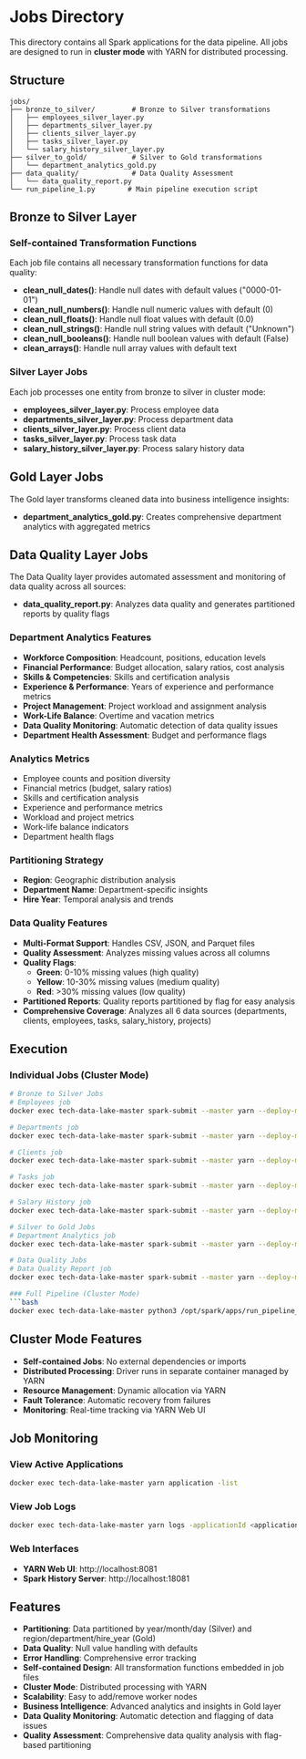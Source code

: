 # Jobs Directory

This directory contains all Spark applications for the data pipeline. All jobs are designed to run in **cluster mode** with YARN for distributed processing.

## Structure

```
jobs/
├── bronze_to_silver/         # Bronze to Silver transformations
│   ├── employees_silver_layer.py
│   ├── departments_silver_layer.py
│   ├── clients_silver_layer.py
│   ├── tasks_silver_layer.py
│   └── salary_history_silver_layer.py
├── silver_to_gold/           # Silver to Gold transformations
│   └── department_analytics_gold.py
├── data_quality/             # Data Quality Assessment
│   └── data_quality_report.py
└── run_pipeline_1.py        # Main pipeline execution script
```

## Bronze to Silver Layer

### Self-contained Transformation Functions
Each job file contains all necessary transformation functions for data quality:

- **clean_null_dates()**: Handle null dates with default values ("0000-01-01")
- **clean_null_numbers()**: Handle null numeric values with default (0)
- **clean_null_floats()**: Handle null float values with default (0.0)
- **clean_null_strings()**: Handle null string values with default ("Unknown")
- **clean_null_booleans()**: Handle null boolean values with default (False)
- **clean_arrays()**: Handle null array values with default text

### Silver Layer Jobs
Each job processes one entity from bronze to silver in cluster mode:

- **employees_silver_layer.py**: Process employee data
- **departments_silver_layer.py**: Process department data
- **clients_silver_layer.py**: Process client data
- **tasks_silver_layer.py**: Process task data
- **salary_history_silver_layer.py**: Process salary history data

## Gold Layer Jobs
The Gold layer transforms cleaned data into business intelligence insights:

- **department_analytics_gold.py**: Creates comprehensive department analytics with aggregated metrics

## Data Quality Layer Jobs
The Data Quality layer provides automated assessment and monitoring of data quality across all sources:

- **data_quality_report.py**: Analyzes data quality and generates partitioned reports by quality flags

### Department Analytics Features
- **Workforce Composition**: Headcount, positions, education levels
- **Financial Performance**: Budget allocation, salary ratios, cost analysis
- **Skills & Competencies**: Skills and certification analysis
- **Experience & Performance**: Years of experience and performance metrics
- **Project Management**: Project workload and assignment analysis
- **Work-Life Balance**: Overtime and vacation metrics
- **Data Quality Monitoring**: Automatic detection of data quality issues
- **Department Health Assessment**: Budget and performance flags

### Analytics Metrics
- Employee counts and position diversity
- Financial metrics (budget, salary ratios)
- Skills and certification analysis
- Experience and performance metrics
- Workload and project metrics
- Work-life balance indicators
- Department health flags

### Partitioning Strategy
- **Region**: Geographic distribution analysis
- **Department Name**: Department-specific insights
- **Hire Year**: Temporal analysis and trends

### Data Quality Features
- **Multi-Format Support**: Handles CSV, JSON, and Parquet files
- **Quality Assessment**: Analyzes missing values across all columns
- **Quality Flags**: 
  - **Green**: 0-10% missing values (high quality)
  - **Yellow**: 10-30% missing values (medium quality)
  - **Red**: >30% missing values (low quality)
- **Partitioned Reports**: Quality reports partitioned by flag for easy analysis
- **Comprehensive Coverage**: Analyzes all 6 data sources (departments, clients, employees, tasks, salary_history, projects)

## Execution

### Individual Jobs (Cluster Mode)
```bash
# Bronze to Silver Jobs
# Employees job
docker exec tech-data-lake-master spark-submit --master yarn --deploy-mode cluster /opt/spark/apps/bronze_to_silver/employees_silver_layer.py

# Departments job
docker exec tech-data-lake-master spark-submit --master yarn --deploy-mode cluster /opt/spark/apps/bronze_to_silver/departments_silver_layer.py

# Clients job
docker exec tech-data-lake-master spark-submit --master yarn --deploy-mode cluster /opt/spark/apps/bronze_to_silver/clients_silver_layer.py

# Tasks job
docker exec tech-data-lake-master spark-submit --master yarn --deploy-mode cluster /opt/spark/apps/bronze_to_silver/tasks_silver_layer.py

# Salary History job
docker exec tech-data-lake-master spark-submit --master yarn --deploy-mode cluster /opt/spark/apps/bronze_to_silver/salary_history_silver_layer.py

# Silver to Gold Jobs
# Department Analytics job
docker exec tech-data-lake-master spark-submit --master yarn --deploy-mode cluster /opt/spark/apps/silver_to_gold/department_analytics_gold.py

# Data Quality Jobs
# Data Quality Report job
docker exec tech-data-lake-master spark-submit --master yarn --deploy-mode cluster /opt/spark/apps/data_quality/data_quality_report.py

### Full Pipeline (Cluster Mode)
```bash
docker exec tech-data-lake-master python3 /opt/spark/apps/run_pipeline_1.py
```

## Cluster Mode Features

- **Self-contained Jobs**: No external dependencies or imports
- **Distributed Processing**: Driver runs in separate container managed by YARN
- **Resource Management**: Dynamic allocation via YARN
- **Fault Tolerance**: Automatic recovery from failures
- **Monitoring**: Real-time tracking via YARN Web UI

## Job Monitoring

### View Active Applications
```bash
docker exec tech-data-lake-master yarn application -list
```

### View Job Logs
```bash
docker exec tech-data-lake-master yarn logs -applicationId <application_id>
```

### Web Interfaces
- **YARN Web UI**: http://localhost:8081
- **Spark History Server**: http://localhost:18081

## Features

- **Partitioning**: Data partitioned by year/month/day (Silver) and region/department/hire_year (Gold)
- **Data Quality**: Null value handling with defaults
- **Error Handling**: Comprehensive error tracking
- **Self-contained Design**: All transformation functions embedded in job files
- **Cluster Mode**: Distributed processing with YARN
- **Scalability**: Easy to add/remove worker nodes
- **Business Intelligence**: Advanced analytics and insights in Gold layer
- **Data Quality Monitoring**: Automatic detection and flagging of data issues
- **Quality Assessment**: Comprehensive data quality analysis with flag-based partitioning 